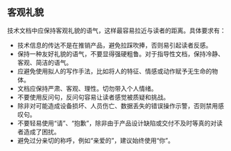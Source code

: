 ## 客观礼貌

技术文档中应保持客观礼貌的语气，这样最容易拉近与读者的距离。具体要求有：

- 技术信息的传达不是在推销产品，避免拉踩吹捧，否则易引起读者反感。
- 保持一种友好礼貌的语气，不要显得强硬粗鲁。对于指导性文档，保持冷静、客观、简洁的语气。
- 应避免使用拟人的写作手法，比如将人的特征、情感或动作赋予无生命的物体。
- 文档应保持严肃、客观、理性。切勿带入个人情绪。
- 不要使用反问句，反问句容易让读者感觉被质疑和挑战。
- 除非对可能造成设备损坏、人员伤亡、数据丢失的错误操作示警，否则禁用感叹句。
- 不要轻易使用“请”、“抱歉”，除非由于产品设计缺陷或交付不及时等真的对读者造成了困扰。
- 避免过分亲切的称呼，例如“亲爱的”，建议始终使用“你”。

